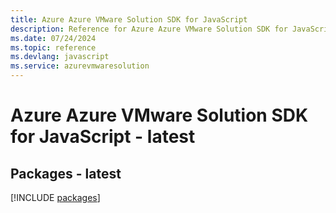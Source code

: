 ```yaml
---
title: Azure Azure VMware Solution SDK for JavaScript
description: Reference for Azure Azure VMware Solution SDK for JavaScript
ms.date: 07/24/2024
ms.topic: reference
ms.devlang: javascript
ms.service: azurevmwaresolution
---
```

# Azure Azure VMware Solution SDK for JavaScript - latest
## Packages - latest
[!INCLUDE [packages](azure-vmware-solution-index.md)]